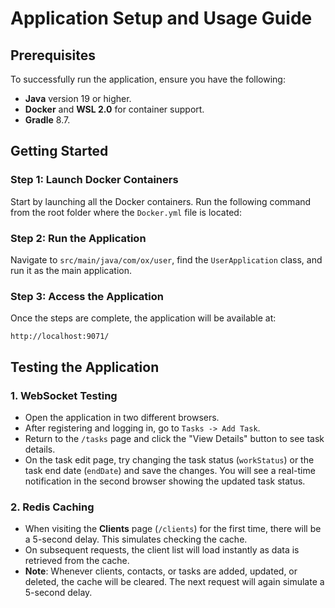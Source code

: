 
# Application Setup and Usage Guide

## Prerequisites

To successfully run the application, ensure you have the following:

- **Java** version 19 or higher.
- **Docker** and **WSL 2.0** for container support.
- **Gradle** 8.7.

## Getting Started

### Step 1: Launch Docker Containers

Start by launching all the Docker containers. Run the following command from the root folder where the `Docker.yml` file is located:

### Step 2: Run the Application

Navigate to `src/main/java/com/ox/user`, find the `UserApplication` class, and run it as the main application.

### Step 3: Access the Application

Once the steps are complete, the application will be available at:

```
http://localhost:9071/
```

## Testing the Application

### 1. WebSocket Testing

- Open the application in two different browsers.
- After registering and logging in, go to `Tasks -> Add Task`.
- Return to the `/tasks` page and click the "View Details" button to see task details.
- On the task edit page, try changing the task status (`workStatus`) or the task end date (`endDate`) and save the changes. You will see a real-time notification in the second browser showing the updated task status.

### 2. Redis Caching

- When visiting the **Clients** page (`/clients`) for the first time, there will be a 5-second delay. This simulates checking the cache.
- On subsequent requests, the client list will load instantly as data is retrieved from the cache.
- **Note**: Whenever clients, contacts, or tasks are added, updated, or deleted, the cache will be cleared. The next request will again simulate a 5-second delay.
